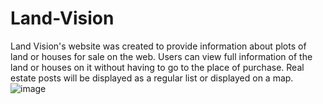 # Land-Vision
Land Vision's website was created to provide information about plots of land or houses for sale on the web. Users can view full information of the land or houses on it without having to go to the place of purchase.
Real estate posts will be displayed as a regular list or displayed on a map.
![image](https://github.com/ThieuQuangThong/Land-Vision/assets/80030744/504b3aaa-163d-4e90-97d6-5049b39a658e)
